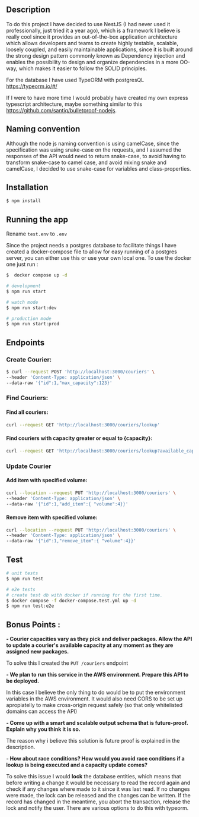 
## Description


To do this project I have decided to use NestJS (I had never used it professionally, just tried it a year ago), which is a framework I believe is really cool since it provides an out-of-the-box application architecture which allows developers and teams to create highly testable, scalable, loosely coupled, and easily maintainable applications, since it is built around the strong design pattern commonly known as Dependency injection and enables the possibility to design and organize dependencies in a more OO-way, which makes it easier to follow the SOLID principles.

For the database I have used TypeORM with postgresQL https://typeorm.io/#/


If I were to have more time I would probably have created my own express typescript architecture, maybe something similar to this  https://github.com/santiq/bulletproof-nodejs. 


## Naming convention

Although the node js naming convention is using camelCase, since the specification was using snake-case on the requests, and I assumed the responses of the API would need to return snake-case, to avoid having to transform snake-case to camel case, and avoid mixing snake and camelCase, I decided to use snake-case for variables and class-properties. 

## Installation

```bash
$ npm install
```

## Running the app
Rename `test.env` to `.env`

Since the project needs a postgres database to facilitate things I have created a docker-compose file to allow for easy running of a postgres server, you can either use this or use your own local one. To use the docker one just run :

```bash
$  docker compose up -d
```

```bash
# development
$ npm run start

# watch mode
$ npm run start:dev

# production mode
$ npm run start:prod
```

## Endpoints

### Create Courier:

```bash
$ curl --request POST 'http://localhost:3000/couriers' \
--header 'Content-Type: application/json' \
--data-raw '{"id":1,"max_capacity":123}'
```
### Find Couriers:

#### Find all couriers:
```bash
curl --request GET 'http://localhost:3000/couriers/lookup'
```
#### Find couriers with capacity greater or equal to {capacity}:

```bash
curl --request GET 'http://localhost:3000/couriers/lookup?available_capacity={capacity}'
```

### Update Courier

#### Add item with specified volume:
```bash
curl --location --request PUT 'http://localhost:3000/couriers' \
--header 'Content-Type: application/json' \
--data-raw '{"id":1,"add_item":{ "volume":4}}'
```

#### Remove item with specified volume:
```bash
curl --location --request PUT 'http://localhost:3000/couriers' \
--header 'Content-Type: application/json' \
--data-raw '{"id":1,"remove_item":{ "volume":4}}'
```


## Test

```bash
# unit tests
$ npm run test

# e2e tests
# create test db with docker if running for the first time.
$ docker compose -f docker-compose.test.yml up -d
$ npm run test:e2e
```

## Bonus Points :
 **- Courier capacities vary as they pick and deliver packages. Allow the API to update a courier's available capacity at any moment as they are assigned new packages.**
   
   To solve this I created the `PUT /couriers` endpoint

**- We plan to run this service in the AWS environment. Prepare this API to be deployed.**

In this case I believe the only thing to do would be to put the environment variables in the AWS environment. 
It would also need CORS to be set up apropiatelly to make cross-origin request safely (so that only whitelisted domains can access the API)


**- Come up with a smart and scalable output schema that is future-proof. Explain why you think it is so.** 

The reason why i believe this solution is future proof is explained in the description.
 
**- How about race conditions? How would you avoid race conditions if a lookup is being executed and a capacity update comes?**

To solve this issue I would **lock** the database entities, which means that before writing a change it would be necessary to read the record again and check if any changes where made to it since it was last read. If no changes were made, the lock can be released and the changes can be written. If the record has changed in the meantime, you abort the transaction, release the lock and notify the user. There are various options to do this with typeorm.
